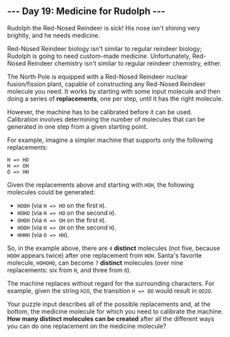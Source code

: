 ## --- Day 19: Medicine for Rudolph ---
Rudolph the Red-Nosed Reindeer is sick! His nose isn't shining very brightly, and he needs medicine.
 
Red-Nosed Reindeer biology isn't similar to regular reindeer biology; Rudolph is going to need custom-made medicine. Unfortunately, Red-Nosed Reindeer chemistry isn't similar to regular reindeer chemistry, either.
 
The North Pole is equipped with a Red-Nosed Reindeer nuclear fusion/fission plant, capable of constructing any Red-Nosed Reindeer molecule you need. It works by starting with some input molecule and then doing a series of **replacements**, one per step, until it has the right molecule.
 
However, the machine has to be calibrated before it can be used. Calibration involves determining the number of molecules that can be generated in one step from a given starting point.
 
For example, imagine a simpler machine that supports only the following replacements:
 
```
H => HO
H => OH
O => HH
```
 
Given the replacements above and starting with `HOH`, the following molecules could be generated:
 
- `HOOH` (via `H => HO` on the first `H`).
- `HOHO` (via `H => HO` on the second `H`).
- `OHOH` (via `H => OH` on the first `H`).
- `HOOH` (via `H => OH` on the second `H`).
- `HHHH` (via `O => HH`).
 
So, in the example above, there are `4` **distinct** molecules (not five, because `HOOH` appears twice) after one replacement from `HOH`. Santa's favorite molecule, `HOHOHO`, can become `7` **distinct** molecules (over nine replacements: six from `H`, and three from `O`).
 
The machine replaces without regard for the surrounding characters. For example, given the string `H2O`, the transition `H => OO` would result in `OO2O`.
 
Your puzzle input describes all of the possible replacements and, at the bottom, the medicine molecule for which you need to calibrate the machine. **How many distinct molecules can be created** after all the different ways you can do one replacement on the medicine molecule?
 